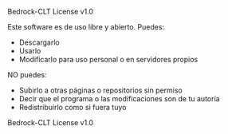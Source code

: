 Bedrock-CLT License v1.0

Este software es de uso libre y abierto. Puedes:

- Descargarlo
- Usarlo
- Modificarlo para uso personal o en servidores propios

NO puedes:

- Subirlo a otras páginas o repositorios sin permiso
- Decir que el programa o las modificaciones son de tu autoría
- Redistribuirlo como si fuera tuyo

Bedrock-CLT License v1.0
